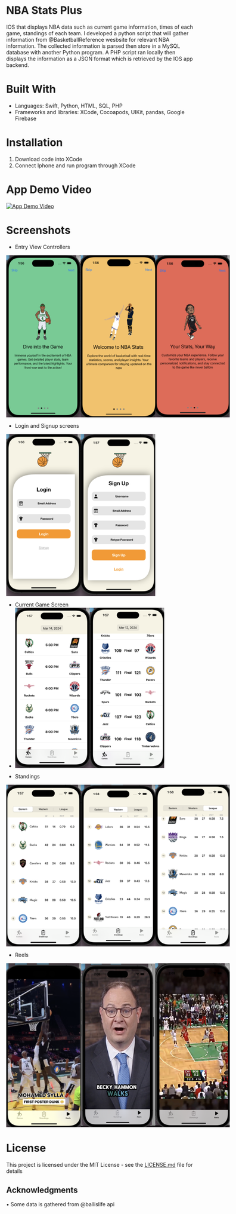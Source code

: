 

# NBA Stats Plus

IOS that displays NBA data such as current game information, times of each game, standings of each team. I developed a python script that will gather information from @BasketballReference wesbsite for relevant NBA information. The collected information is parsed then store in a MySQL database with another Python program. A PHP script ran locally then displays the information as a JSON format which is retrieved by the IOS app backend. 


# Built With
 
* Languages: Swift, Python, HTML, SQL, PHP
* Frameworks and libraries: XCode, Cocoapods, UIKit, pandas, Google Firebase

# Installation
1. Download code into XCode
2. Connect Iphone and run program through XCode

# App Demo Video
[![App Demo Video](http://img.youtube.com/vi/VIDEO_ID_HERE/0.jpg)](http://www.youtube.com/watch?v=VIDEO_ID_HERE)


# Screenshots

* Entry View Controllers
<div style="display: flex;">
  <img src="Images/entryViewControllerTwo.png" alt="Image 1" style="width: 200px; height: auto;">
  <img src="Images/entryViewControllerOne.png" alt="Image 2" style="width: 200px; height: auto;">
  <img src="Images/entryViewControllerThree.png" alt="Image 1" style="width: 200px; height: auto;">
</div>

* Login and Signup screens
<div style="display: flex;">
  <img src="Images/login.png" alt="Image 1" style="width: 200px; height: auto;">
  <img src="Images/signup.png" alt="Image 2" style="width: 200px; height: auto;">
</div>

* Current Game Screen
* <div style="display: flex;">
  <img src="Images/todaysGames.png" alt="Image 1" style="width: 200px; height: auto;">
  <img src="Images/selectedGames.png" alt="Image 2" style="width: 200px; height: auto;">
</div>

* Standings
<div style="display: flex;">
  <img src="Images/east.png" alt="Image 1" style="width: 200px; height: auto;">
  <img src="Images/west.png" alt="Image 2" style="width: 200px; height: auto;">
  <img src="Images/league.png" alt="Image 1" style="width: 200px; height: auto;">
</div>

* Reels
<div style="display: flex;">
  <img src="Images/reelsOne.png" alt="Image 1" style="width: 200px; height: auto;">
  <img src="Images/reelsTwo.png" alt="Image 2" style="width: 200px; height: auto;">
  <img src="Images/reelsThree.png" alt="Image 1" style="width: 200px; height: auto;">
</div>




# License

This project is licensed under the MIT License - see the [LICENSE.md](LICENSE.md) file for details

## Acknowledgments

• Some data is gathered from @ballislife api
